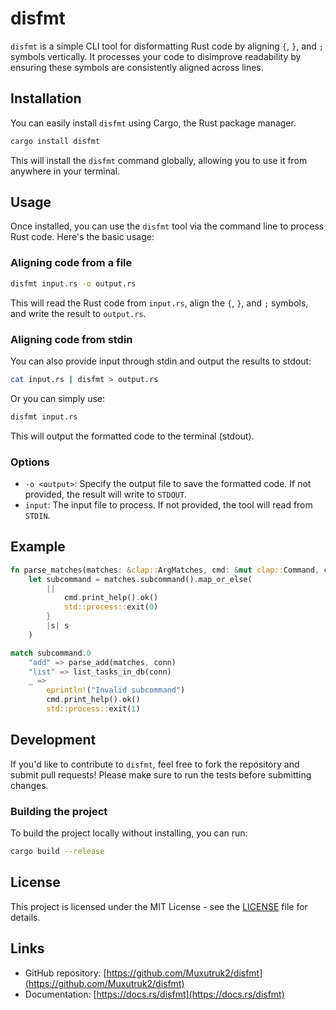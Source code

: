 # disfmt

`disfmt` is a simple CLI tool for disformatting Rust code by aligning `{`, `}`, and `;` symbols vertically. It processes your code to disimprove readability by ensuring these symbols are consistently aligned across lines.

## Installation

You can easily install `disfmt` using Cargo, the Rust package manager.

```bash
cargo install disfmt
```

This will install the `disfmt` command globally, allowing you to use it from anywhere in your terminal.

## Usage

Once installed, you can use the `disfmt` tool via the command line to process Rust code. Here's the basic usage:

### Aligning code from a file

```bash
disfmt input.rs -o output.rs
```

This will read the Rust code from `input.rs`, align the `{`, `}`, and `;` symbols, and write the result to `output.rs`.

### Aligning code from stdin

You can also provide input through stdin and output the results to stdout:

```bash
cat input.rs | disfmt > output.rs
```

Or you can simply use:

```bash
disfmt input.rs
```

This will output the formatted code to the terminal (stdout).

### Options

- `-o <output>`: Specify the output file to save the formatted code. If not provided, the result will write to `STDOUT`.
- `input`: The input file to process. If not provided, the tool will read from `STDIN`.

## Example

``` rust
fn parse_matches(matches: &clap::ArgMatches, cmd: &mut clap::Command, conn: &rusqlite::Connection)  {
    let subcommand = matches.subcommand().map_or_else(
        ||                                                                                          {
            cmd.print_help().ok()                                                                   ;
            std::process::exit(0)                                                                   ;
        }                                                                                           ,
        |s| s                                                                                       ,
    )                                                                                               ;

match subcommand.0                                                                                  {
    "add" => parse_add(matches, conn)                                                               ,
    "list" => list_tasks_in_db(conn)                                                                ,
    _ =>                                                                                            {
        eprintln!("Invalid subcommand")                                                             ;
        cmd.print_help().ok()                                                                       ;
        std::process::exit(1)                                                                       ;
```

## Development

If you'd like to contribute to `disfmt`, feel free to fork the repository and submit pull requests! Please make sure to run the tests before submitting changes.

### Building the project

To build the project locally without installing, you can run:

```bash
cargo build --release
```

## License

This project is licensed under the MIT License - see the [LICENSE](LICENSE) file for details.

## Links

- GitHub repository: [https://github.com/Muxutruk2/disfmt](https://github.com/Muxutruk2/disfmt)
- Documentation: [https://docs.rs/disfmt](https://docs.rs/disfmt)
